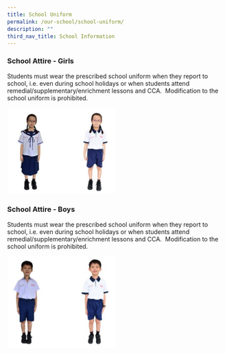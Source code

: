 ```yaml
---
title: School Uniform
permalink: /our-school/school-uniform/
description: ""
third_nav_title: School Information
---
```

### **School Attire - Girls**

Students must wear the prescribed school uniform when they report to school, i.e. even during school holidays or when students attend remedial/supplementary/enrichment lessons and CCA.  Modification to the school uniform is prohibited.


<img src="/images/Homepage/School%20Attire%20Girls.png"  
style="width:50%">

### **School Attire - Boys**

Students must wear the prescribed school uniform when they report to school, i.e. even during school holidays or when students attend remedial/supplementary/enrichment lessons and CCA.  Modification to the school uniform is prohibited.


<img src="/images/Homepage/School%20Attire%20Boys.png"  
style="width:50%">